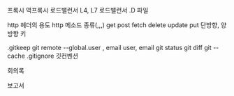 프록시
역프록시
로드밸런서
L4, L7  로드밸런서
.D 파일















http 헤더의 용도
http 메소드 종류(,,,)
	get
	post
	fetch
	delete
	update
	put
단방향, 양방향 키


















.gitkeep
git remote
--global.user , email
user, email
git status
git diff
git --cache
.gitignore
깃컨벤션

회의록

보고서